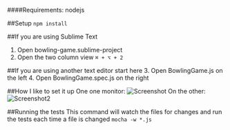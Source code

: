 ####Requirements: nodejs

##Setup
`npm install`

##If you are using Sublime Text
1. Open bowling-game.sublime-project
2. Open the two column view `⌘ + ⌥ + 2`

##If you are using another text editor start here
3. Open BowlingGame.js on the left
4. Open BowlingGame.spec.js on the right

##How I like to set it up
One one monitor:
![Screenshot](http://i.imgur.com/8tGf5pc.png)
On the other:
![Screenshot2](http://i.imgur.com/aEde1SY.jpg)


##Running the tests
This command will watch the files for changes and run the tests each time a file is changed
`mocha -w *.js`




